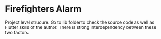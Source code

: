 # Firefighters Alarm

Project level strucure. Go to lib folder to check the source code as well as Flutter skills of the 
author. There is strong interdependency between these two factors.
